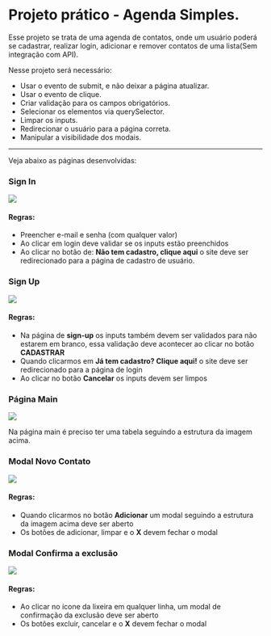 # Projeto prático - Agenda Simples.

Esse projeto se trata de uma agenda de contatos, onde um usuário poderá se cadastrar, realizar login, adicionar e remover contatos de uma lista(Sem integração com API).

Nesse projeto será necessário: 
- Usar o evento de submit, e não deixar a  página atualizar.
- Usar o evento de clique.
- Criar validação para os campos obrigatórios.
- Selecionar os elementos via querySelector.
- Limpar os inputs.
- Redirecionar o usuário para a página correta.
- Manipular a visibilidade dos  modais.

---

Veja abaixo as páginas desenvolvidas:

### Sign In

![](https://i.imgur.com/jdujHFe.png)

#### Regras:

- Preencher e-mail e senha (com qualquer valor)
- Ao clicar em login deve validar se os inputs estão preenchidos
- Ao clicar no botão de: **Não tem cadastro, clique aqui** o site deve ser redirecionado para a página de cadastro de usuário.

### Sign Up

![](https://i.imgur.com/2GanN2J.png)

#### Regras:

- Na página de **sign-up** os inputs também devem ser validados para não estarem em branco, essa validação deve acontecer ao clicar no botão **CADASTRAR**
- Quando clicarmos em **Já tem cadastro? Clique aqui!** o site deve ser redirecionado para a página de login
- Ao clicar no botão **Cancelar** os inputs devem ser limpos

### Página Main

![](https://i.imgur.com/5KjFKJp.png)

Na página main é preciso ter uma tabela seguindo a estrutura da imagem acima.

### Modal Novo Contato

![](https://i.imgur.com/yQUHLdy.png)

#### Regras:

- Quando clicarmos no botão **Adicionar** um modal seguindo a estrutura da imagem acima deve ser aberto
- Os botões de adicionar, limpar e o **X** devem fechar o modal

### Modal Confirma a exclusão

![](https://i.imgur.com/HGUBGYp.png)

#### Regras:

- Ao clicar no ícone da lixeira em qualquer linha, um modal de confirmação da exclusão deve ser aberto
- Os botões excluir, cancelar e o **X** devem fechar o modal